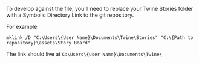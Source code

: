 To develop against the file, you'll need to replace your Twine Stories folder with a Symbolic Directory Link to the git repository.

For example:

```
mklink /D "C:\Users\{User Name}\Documents\Twine\Stories" "C:\{Path to repository}\assets\Story Board"
```
The link should live at ```C:\Users\{User Name}\Documents\Twine\```
